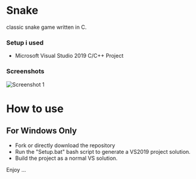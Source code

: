 # Snake
classic snake game written in C.

### Setup i used
- Microsoft Visual Studio 2019 C/C++ Project

### Screenshots

![Screenshot 1]([image.png](https://trello-attachments.s3.amazonaws.com/5f066448ad4865740ae83658/5fc37ac7ebb86d58a781eef0/f6e80c3acb5fa6f3bc4f5b0636969be0/image.png) )

# How to use
## For Windows Only
- Fork or directly download the repository
- Run the "Setup.bat" bash script to generate a VS2019 project solution. 
- Build the project as a normal VS solution.

Enjoy ...
